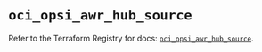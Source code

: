 # `oci_opsi_awr_hub_source`

Refer to the Terraform Registry for docs: [`oci_opsi_awr_hub_source`](https://registry.terraform.io/providers/oracle/oci/6.18.0/docs/resources/opsi_awr_hub_source).
